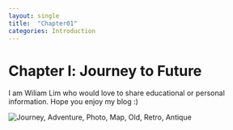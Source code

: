 ```yaml
---
layout: single
title:  "Chapter01"
categories: Introduction
---
```


# Chapter Ⅰ: Journey to Future

I am Wiliam Lim who would love to share educational or personal  information. Hope you enjoy my blog :)

![Journey, Adventure, Photo, Map, Old, Retro, Antique](https://cdn.pixabay.com/photo/2016/01/09/18/27/journey-1130732_960_720.jpg)

